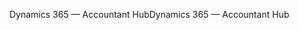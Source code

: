 <span data-ttu-id="f88b4-101">Dynamics 365 — Accountant Hub</span><span class="sxs-lookup"><span data-stu-id="f88b4-101">Dynamics 365 — Accountant Hub</span></span>
